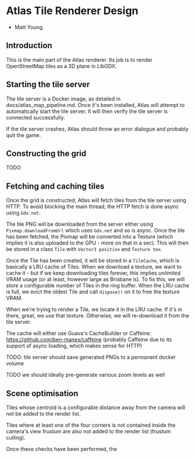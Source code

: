 # Atlas Tile Renderer Design
- Matt Young.

## Introduction
This is the main part of the Atlas renderer. Its job is to render OpenStreetMap tiles as a 3D plane in LibGDX.

## Starting the tile server
The tile server is a Docker image, as detailed in docs/atlas_map_pipeline.md. Once it's been installed, Atlas
will attempt to automatically start the tile server. It will then verify the tile server is connected successfully.

If the tile server crashes, Atlas should throw an error dialogue and probably quit the game.

## Constructing the grid
TODO

## Fetching and caching tiles
Once the grid is constructed, Atlas will fetch tiles from the tile server using HTTP. To avoid blocking the
main thread, the HTTP fetch is done async  using `Gdx.net`.

The tile PNG will be downloaded from the server either using `Pixmap.downloadFromUrl` which uses `Gdx.net` 
and so is async. Once the tile has been fetched, the Pixmap will be converted into a Texture (which 
implies it is also uploaded to the GPU - more on that in a sec). This will then be stored in a class `Tile`
with `Vector3 position` and `Texture tex`.

Once the Tile has been created, it will be stored in a `TileCache`, which is basically a LRU cache of Tiles.
When we download a texture, we want to cache it - but if we keep downloading tiles forever, this implies _unlimited_
VRAM usage (or at least, however large as Brisbane is). To fix this, we will store a configurable number of
Tiles in the ring buffer. When the LRU cache is full, we evict the oldest Tile and call `dispose()` on it to
free the texture VRAM.

When we're trying to render a Tile, we locate it in the LRU cache. If it's in there, great, we use that texture.
Otherwise, we will re-download it from the tile server.

The cache will either use Guava's CacheBuilder or Caffeine: https://github.com/ben-manes/caffeine (probably
Caffeine due to its support of async loading, which makes sense for HTTP)

TODO: tile server should save generated PNGs to a permanent docker volume

TODO we should ideally pre-generate various zoom levels as well

## Scene optimisation
Tiles whose centroid is a configurable distance away from the camera will not be added to the render list.

Tiles where at least one of the four corners is not contained inside the camera's view frustum are also not
added to the render list (frustum culling).

Once these checks have been performed, the 
